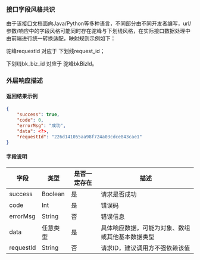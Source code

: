 ### 接口字段风格共识

由于该接口文档面向Java/Python等多种语言，不同部分由不同开发者编写，url/参数/响应中的字段风格可能同时存在驼峰与下划线风格，在实际接口数据处理中由前端进行统一转换适配，映射规则示例如下：

驼峰requestId 对应于 下划线request_id；

下划线bk_biz_id 对应于 驼峰bkBizId。



<!-- ### 公共参数描述

#### path参数

#### header参数 -->

### 外层响应描述

#### 返回结果示例

```json
{
    "success": true,
    "code": 0,
    "errorMsg": "成功",
    "data": <?>,
    "requestId": "226d141055aa98f724a03cdce843cae1"
}
```

#### 字段说明

| 字段      | 类型      | 是否一定存在 | 描述      |
|-----------|-----------|-----------|-----------|
| success | Boolean | 是 | 请求是否成功 |
| code | Int | 是 | 错误码 |
| errorMsg | String | 否 | 错误信息 |
| data | 任意类型 | 是 | 具体响应数据，可能为对象、数组或其他基本数据类型 |
| requestId | String | 否 | 请求ID，建议调用方不强依赖该值 |
